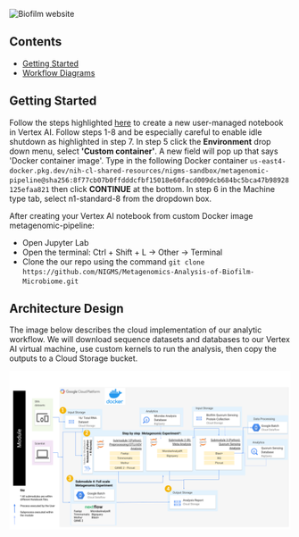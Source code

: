
![Biofilm website](../images/Biofilm_Website_2.png)

## Contents

- [Getting Started](#getting-started)
- [Workflow Diagrams](#workflow-diagrams)

## **Getting Started**

Follow the steps highlighted [here](https://github.com/STRIDES/NIHCloudLabGCP/blob/main/docs/vertexai.md) to create a new user-managed notebook in Vertex AI. Follow steps 1-8 and be especially careful to enable idle shutdown as highlighted in step 7. In step 5 click the **Environment** drop down menu, select **'Custom container'**. A new field will pop up that says 'Docker container image'. Type in the following Docker container `us-east4-docker.pkg.dev/nih-cl-shared-resources/nigms-sandbox/metagenomic-pipeline@sha256:8f77cb07b0ffdddcfbf15018e60facd009dcb684bc5bca47b98928125efaa821` then click **CONTINUE** at the bottom. In step 6 in the Machine type tab, select n1-standard-8 from the dropdown box. 

After creating your Vertex AI notebook from custom Docker image metagenomic-pipeline:
- Open Jupyter Lab
- Open the terminal: Ctrl + Shift + L -> Other -> Terminal
- Clone the our repo using the command `git clone https://github.com/NIGMS/Metagenomics-Analysis-of-Biofilm-Microbiome.git`

## **Architecture Design**

The image below describes the cloud implementation of our analytic workflow. We will download sequence datasets and databases to our Vertex AI virtual machine, use custom kernels to run the analysis, then copy the outputs to a Cloud Storage bucket.

![technical infrastructure diagram](../images/Architecture_Diagram_GCP.png)
